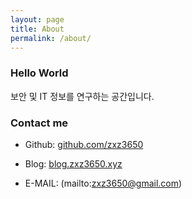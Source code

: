 ```yaml
---
layout: page
title: About
permalink: /about/
---
```

### Hello World
보안 및 IT 정보를 연구하는 공간입니다.

### Contact me
* Github: [github.com/zxz3650](github.com/zxz3650)

* Blog: [blog.zxz3650.xyz](blog.zxz3650.xyz)

* E-MAIL: (mailto:zxz3650@gmail.com)